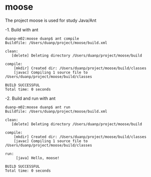 # moose

The project moose is used for study Java/Ant

-1. Build with ant

```shell
duanp-m02:moose duanp$ ant compile
Buildfile: /Users/duanp/project/moose/build.xml

clean:
   [delete] Deleting directory /Users/duanp/project/moose/build

compile:
    [mkdir] Created dir: /Users/duanp/project/moose/build/classes
    [javac] Compiling 1 source file to /Users/duanp/project/moose/build/classes

BUILD SUCCESSFUL
Total time: 0 seconds
```

-2. Build and run with ant

```shell
duanp-m02:moose duanp$ ant run
Buildfile: /Users/duanp/project/moose/build.xml

clean:
   [delete] Deleting directory /Users/duanp/project/moose/build

compile:
    [mkdir] Created dir: /Users/duanp/project/moose/build/classes
    [javac] Compiling 1 source file to /Users/duanp/project/moose/build/classes

run:
     [java] Hello, moose!

BUILD SUCCESSFUL
Total time: 0 seconds
```
